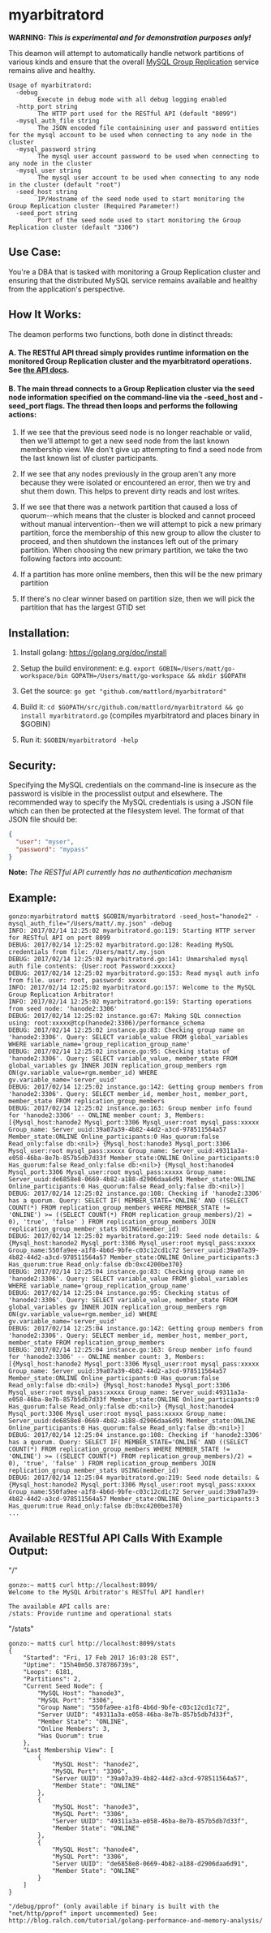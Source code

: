 # myarbitratord

**WARNING:** **_This is *experimental* and for demonstration purposes only!_**

This deamon will attempt to automatically handle network partitions of various kinds and ensure that the overall
[MySQL Group Replication](https://www.mysql.com/products/enterprise/high_availability.html) service remains alive and healthy.  

```
Usage of myarbitratord:
  -debug
    	Execute in debug mode with all debug logging enabled
  -http_port string
    	The HTTP port used for the RESTful API (default "8099")
  -mysql_auth_file string
    	The JSON encoded file containining user and password entities for the mysql account to be used when connecting to any node in the cluster
  -mysql_password string
    	The mysql user account password to be used when connecting to any node in the cluster
  -mysql_user string
    	The mysql user account to be used when connecting to any node in the cluster (default "root")
  -seed_host string
    	IP/Hostname of the seed node used to start monitoring the Group Replication cluster (Required Parameter!)
  -seed_port string
    	Port of the seed node used to start monitoring the Group Replication cluster (default "3306")
```


## Use Case:
You're a DBA that is tasked with monitoring a Group Replication cluster and ensuring that the distributed MySQL service remains available and healthy from the application's perspective. 


## How It Works:
The deamon performs two functions, both done in distinct threads:
#### A. The RESTful API thread simply provides runtime information on the monitored Group Replication cluster and the myarbitratord operations. See [the API docs](#available-restful-api-calls-with-example-output).

#### B. The main thread connects to a Group Replication cluster via the seed node information specified on the command-line via the -seed_host and -seed_port flags. The thread then loops and performs the following actions:
1. If we see that the previous seed node is no longer reachable or valid, then we'll attempt to get a new seed node from the last known membership view. We don't give up attempting to find a seed node from the last known list of cluster participants.

2. If we see that any nodes previously in the group aren't any more because they were isolated or encountered an error, then we try and shut them down. This helps to prevent dirty reads and lost writes. 

3. If we see that there was a network partition that caused a loss of quorum--which means that the cluster is blocked and cannot proceed without manual intervention--then we will attempt to pick a new primary partition, force the membership of this new group to allow the cluster to proceed, and then shutdown the instances left out of the primary partition.  When choosing the new primary partition, we take the two following factors into account:
  1. If a partition has more online members, then this will be the new primary partition
  2. If there's no clear winner based on partition size, then we will pick the partition that has the largest GTID set 


## Installation:
1. Install golang: https://golang.org/doc/install

2. Setup the build environment: e.g. `export GOBIN=/Users/matt/go-workspace/bin GOPATH=/Users/matt/go-workspace && mkdir $GOPATH`

3. Get the source: `go get "github.com/mattlord/myarbitratord"`

4. Build it: `cd $GOPATH/src/github.com/mattlord/myarbitratord && go install myarbitratord.go` (compiles myarbitratord and places binary in $GOBIN)

5. Run it: `$GOBIN/myarbitratord -help`


## Security:
Specifying the MySQL credentials on the command-line is insecure as the password is visible in the processlist output and elsewhere. The recommended way to specify the MySQL credentials is using a JSON file which can then be protected at the filesystem level. The format of that JSON file should be:
```json
{
  "user": "myser",
  "password": "mypass"
}
```

**Note:** _The RESTful API currently has no authentication mechanism_


## Example:
```
gonzo:myarbitratord matt$ $GOBIN/myarbitratord -seed_host="hanode2" -mysql_auth_file="/Users/matt/.my.json" -debug 
INFO: 2017/02/14 12:25:02 myarbitratord.go:119: Starting HTTP server for RESTful API on port 8099
DEBUG: 2017/02/14 12:25:02 myarbitratord.go:128: Reading MySQL credentials from file: /Users/matt/.my.json
DEBUG: 2017/02/14 12:25:02 myarbitratord.go:141: Unmarshaled mysql auth file contents: {User:root Password:xxxxx}
DEBUG: 2017/02/14 12:25:02 myarbitratord.go:153: Read mysql auth info from file. user: root, password: xxxxx
INFO: 2017/02/14 12:25:02 myarbitratord.go:157: Welcome to the MySQL Group Replication Arbitrator!
INFO: 2017/02/14 12:25:02 myarbitratord.go:159: Starting operations from seed node: 'hanode2:3306'
DEBUG: 2017/02/14 12:25:02 instance.go:67: Making SQL connection using: root:xxxxx@tcp(hanode2:3306)/performance_schema
DEBUG: 2017/02/14 12:25:02 instance.go:83: Checking group name on 'hanode2:3306'. Query: SELECT variable_value FROM global_variables WHERE variable_name='group_replication_group_name'
DEBUG: 2017/02/14 12:25:02 instance.go:95: Checking status of 'hanode2:3306'. Query: SELECT variable_value, member_state FROM global_variables gv INNER JOIN replication_group_members rgm ON(gv.variable_value=rgm.member_id) WHERE gv.variable_name='server_uuid'
DEBUG: 2017/02/14 12:25:02 instance.go:142: Getting group members from 'hanode2:3306'. Query: SELECT member_id, member_host, member_port, member_state FROM replication_group_members
DEBUG: 2017/02/14 12:25:02 instance.go:163: Group member info found for 'hanode2:3306' -- ONLINE member count: 3, Members: [{Mysql_host:hanode2 Mysql_port:3306 Mysql_user:root mysql_pass:xxxxx Group_name: Server_uuid:39a07a39-4b82-44d2-a3cd-978511564a57 Member_state:ONLINE Online_participants:0 Has_quorum:false Read_only:false db:<nil>} {Mysql_host:hanode3 Mysql_port:3306 Mysql_user:root mysql_pass:xxxxx Group_name: Server_uuid:49311a3a-e058-46ba-8e7b-857b5db7d33f Member_state:ONLINE Online_participants:0 Has_quorum:false Read_only:false db:<nil>} {Mysql_host:hanode4 Mysql_port:3306 Mysql_user:root mysql_pass:xxxxx Group_name: Server_uuid:de6858e8-0669-4b82-a188-d2906daa6d91 Member_state:ONLINE Online_participants:0 Has_quorum:false Read_only:false db:<nil>}]
DEBUG: 2017/02/14 12:25:02 instance.go:108: Checking if 'hanode2:3306' has a quorum. Query: SELECT IF( MEMBER_STATE='ONLINE' AND ((SELECT COUNT(*) FROM replication_group_members WHERE MEMBER_STATE != 'ONLINE') >= ((SELECT COUNT(*) FROM replication_group_members)/2) = 0), 'true', 'false' ) FROM replication_group_members JOIN replication_group_member_stats USING(member_id)
DEBUG: 2017/02/14 12:25:02 myarbitratord.go:219: Seed node details: &{Mysql_host:hanode2 Mysql_port:3306 Mysql_user:root mysql_pass:xxxxx Group_name:550fa9ee-a1f8-4b6d-9bfe-c03c12cd1c72 Server_uuid:39a07a39-4b82-44d2-a3cd-978511564a57 Member_state:ONLINE Online_participants:3 Has_quorum:true Read_only:false db:0xc4200be370}
DEBUG: 2017/02/14 12:25:04 instance.go:83: Checking group name on 'hanode2:3306'. Query: SELECT variable_value FROM global_variables WHERE variable_name='group_replication_group_name'
DEBUG: 2017/02/14 12:25:04 instance.go:95: Checking status of 'hanode2:3306'. Query: SELECT variable_value, member_state FROM global_variables gv INNER JOIN replication_group_members rgm ON(gv.variable_value=rgm.member_id) WHERE gv.variable_name='server_uuid'
DEBUG: 2017/02/14 12:25:04 instance.go:142: Getting group members from 'hanode2:3306'. Query: SELECT member_id, member_host, member_port, member_state FROM replication_group_members
DEBUG: 2017/02/14 12:25:04 instance.go:163: Group member info found for 'hanode2:3306' -- ONLINE member count: 3, Members: [{Mysql_host:hanode2 Mysql_port:3306 Mysql_user:root mysql_pass:xxxxx Group_name: Server_uuid:39a07a39-4b82-44d2-a3cd-978511564a57 Member_state:ONLINE Online_participants:0 Has_quorum:false Read_only:false db:<nil>} {Mysql_host:hanode3 Mysql_port:3306 Mysql_user:root mysql_pass:xxxxx Group_name: Server_uuid:49311a3a-e058-46ba-8e7b-857b5db7d33f Member_state:ONLINE Online_participants:0 Has_quorum:false Read_only:false db:<nil>} {Mysql_host:hanode4 Mysql_port:3306 Mysql_user:root mysql_pass:xxxxx Group_name: Server_uuid:de6858e8-0669-4b82-a188-d2906daa6d91 Member_state:ONLINE Online_participants:0 Has_quorum:false Read_only:false db:<nil>}]
DEBUG: 2017/02/14 12:25:04 instance.go:108: Checking if 'hanode2:3306' has a quorum. Query: SELECT IF( MEMBER_STATE='ONLINE' AND ((SELECT COUNT(*) FROM replication_group_members WHERE MEMBER_STATE != 'ONLINE') >= ((SELECT COUNT(*) FROM replication_group_members)/2) = 0), 'true', 'false' ) FROM replication_group_members JOIN replication_group_member_stats USING(member_id)
DEBUG: 2017/02/14 12:25:04 myarbitratord.go:219: Seed node details: &{Mysql_host:hanode2 Mysql_port:3306 Mysql_user:root mysql_pass:xxxxx Group_name:550fa9ee-a1f8-4b6d-9bfe-c03c12cd1c72 Server_uuid:39a07a39-4b82-44d2-a3cd-978511564a57 Member_state:ONLINE Online_participants:3 Has_quorum:true Read_only:false db:0xc4200be370}
...
```

## Available RESTful API Calls With Example Output:
"/"
```
gonzo:~ matt$ curl http://localhost:8099/
Welcome to the MySQL Arbitrator's RESTful API handler!

The available API calls are:
/stats: Provide runtime and operational stats
```

"/stats"
```
gonzo:~ matt$ curl http://localhost:8099/stats
{
    "Started": "Fri, 17 Feb 2017 16:03:28 EST",
    "Uptime": "15h40m50.378786739s",
    "Loops": 6181,
    "Partitions": 2,
    "Current Seed Node": {
        "MySQL Host": "hanode3",
        "MySQL Port": "3306",
        "Group Name": "550fa9ee-a1f8-4b6d-9bfe-c03c12cd1c72",
        "Server UUID": "49311a3a-e058-46ba-8e7b-857b5db7d33f",
        "Member State": "ONLINE",
        "Online Members": 3,
        "Has Quorum": true
    },
    "Last Membership View": [
        {
            "MySQL Host": "hanode2",
            "MySQL Port": "3306",
            "Server UUID": "39a07a39-4b82-44d2-a3cd-978511564a57",
            "Member State": "ONLINE"
        },
        {
            "MySQL Host": "hanode3",
            "MySQL Port": "3306",
            "Server UUID": "49311a3a-e058-46ba-8e7b-857b5db7d33f",
            "Member State": "ONLINE"
        },
        {
            "MySQL Host": "hanode4",
            "MySQL Port": "3306",
            "Server UUID": "de6858e8-0669-4b82-a188-d2906daa6d91",
            "Member State": "ONLINE"
        }
    ]
}

"/debug/pprof" (only available if binary is built with the "net/http/pprof" import uncommented) See: http://blog.ralch.com/tutorial/golang-performance-and-memory-analysis/
